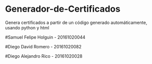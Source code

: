 # Generador-de-Certificados
Genera certificados a partir de un código generado automáticamente, usando python y html

#Samuel Felipe Holguin - 20161020044 

#Diego David Romero - 20161020082

#Diego Alejandro Rico - 20161020028
